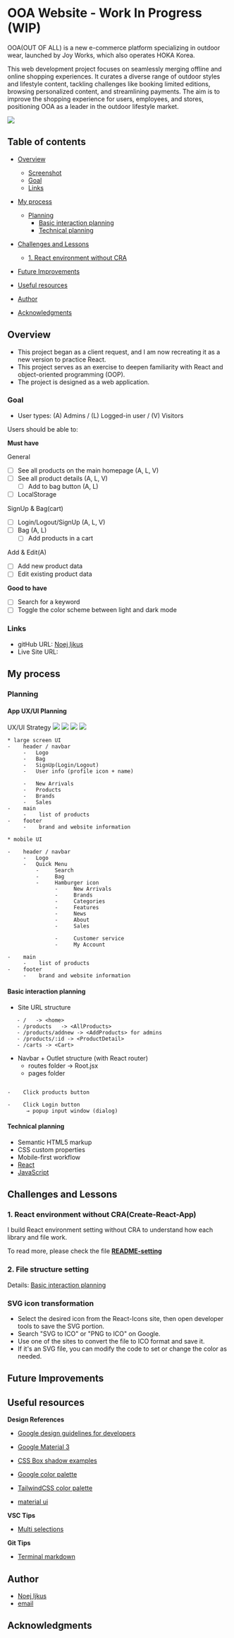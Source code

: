 # OOA Website - Work In Progress (WIP)

OOA(OUT OF ALL) is a new e-commerce platform specializing in outdoor wear, launched by Joy Works, which also operates HOKA Korea.

This web development project focuses on seamlessly merging offline and online shopping experiences. It curates a diverse range of outdoor styles and lifestyle content, tackling challenges like booking limited editions, browsing personalized content, and streamlining payments. The aim is to improve the shopping experience for users, employees, and stores, positioning OOA as a leader in the outdoor lifestyle market.

![](.assets/ux/ooa_UX-5.jpeg)

## Table of contents

-   [Overview](#overview)

    -   [Screenshot](#screenshot)
    -   [Goal](#goal)
    -   [Links](#links)

-   [My process](#my-process)

    -   [Planning](#planning)
        -   [Basic interaction planning](#basic-interaction-planning)
        -   [Technical planning](#technical-planning)

-   [Challenges and Lessons](#challenges-and-lessons)

    -   [1. React environment without CRA](#1-react-environment-without-cracreate-react-app)

-   [Future Improvements](#future-improvements)
-   [Useful resources](#useful-resources)
-   [Author](#author)
-   [Acknowledgments](#acknowledgments)

## Overview

-   This project began as a client request, and I am now recreating it as a new version to practice React.
-   This project serves as an exercise to deepen familiarity with React and object-oriented programming (OOP).
-   The project is designed as a web application.

### Goal

-   User types: (A) Admins / (L) Logged-in user / (V) Visitors

Users should be able to:

**Must have**

General

-   [ ] See all products on the main homepage (A, L, V)
-   [ ] See all product details (A, L, V)
    -   [ ] Add to bag button (A, L)
-   [ ] LocalStorage

SignUp & Bag(cart)

-   [ ] Login/Logout/SignUp (A, L, V)
-   [ ] Bag (A, L)
    -   [ ] Add products in a cart

Add & Edit(A)

-   [ ] Add new product data
-   [ ] Edit existing product data

**Good to have**

-   [ ] Search for a keyword
-   [ ] Toggle the color scheme between light and dark mode

### Links

-   gitHub URL: [Noej Ijkus](https://github.com/ijkuS)
-   Live Site URL:

## My process

### Planning

#### App UX/UI Planning

UX/UI Strategy
![](./assets/ux/ooa_UX-1.jpeg)
![](./assets/ux/ooa_UX-2.jpeg)
![](./assets/ux/ooa_UX-3.jpeg)
![](./assets/ux/ooa_UX-4.jpeg)

```
* large screen UI
-    header / navbar
     -   Logo
     -   Bag
     -   SignUp(Login/Logout)
     -   User info (profile icon + name)

     -   New Arrivals
     -   Products
     -   Brands
     -   Sales
-    main
     -    list of products
-    footer
     -    brand and website information

* mobile UI

-    header / navbar
     -   Logo
     -   Quick Menu
         -     Search
         -     Bag
         -     Hamburger icon
               -     New Arrivals
               -     Brands
               -     Categories
               -     Features
               -     News
               -     About
               -     Sales

               -     Customer service
               -     My Account

-    main
     -    list of products
-    footer
     -    brand and website information
```

#### Basic interaction planning

-   Site URL structure

```
   - /   -> <home>
   - /products   -> <AllProducts>
   - /products/addnew -> <AddProducts> for admins
   - /products/:id -> <ProductDetail>
   - /carts -> <Cart>
```

-   Navbar + Outlet structure (with React router)
    -   routes folder -> Root.jsx
    -   pages folder

```

```

```
-    Click products button

-    Click Login button
      → popup input window (dialog)

```

#### Technical planning

-   Semantic HTML5 markup
-   CSS custom properties
-   Mobile-first workflow
-   [React](https://react.dev/)
-   [JavaScript](https://developer.mozilla.org/en-US/docs/Web/JavaScript)

## Challenges and Lessons

### 1. React environment without CRA(Create-React-App)

I build React environment setting without CRA to understand how each library and file work.

To read more, please check the file [**README-setting**](./README-setting.md)

### 2. File structure setting

Details: [Basic interaction planning](#basic-interaction-planning)

### SVG icon transformation

-   Select the desired icon from the React-Icons site, then open developer tools to save the SVG portion.
-   Search "SVG to ICO" or "PNG to ICO" on Google.
-   Use one of the sites to convert the file to ICO format and save it.
-   If it's an SVG file, you can modify the code to set or change the color as needed.

## Future Improvements

## Useful resources

**Design References**

-   [Google design guidelines for developers](https://developers.google.com/assistant/interactivecanvas/design)
-   [Google Material 3](https://m3.material.io/)
-   [CSS Box shadow examples](https://getcssscan.com/css-box-shadow-examples)

-   [Google color palette](https://partnermarketinghub.withgoogle.com/brands/google-news/visual-identity/color-palette/)
-   [TailwindCSS color palette](https://tailwindcss.com/docs/customizing-colors)
-   [material ui](https://materialui.co/colors)

**VSC Tips**

-   [Multi selections](https://code.visualstudio.com/docs/editor/codebasics)

**Git Tips**

-   [Terminal markdown](https://github.com/Evoniuk/terminal-markdown)

## Author

-   [Noej Ijkus](https://github.com/ijkuS)
-   [email](ijkus.noej@gmail.com)

## Acknowledgments
